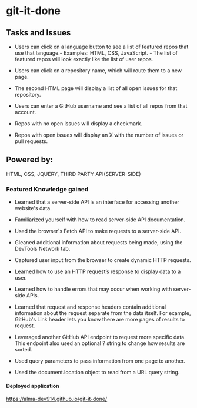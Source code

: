 # git-it-done

## Tasks and Issues
* Users can click on a language button to see a list of featured repos that use that language.- Examples: HTML, CSS, JavaScript. - The list of featured repos will look exactly like the list of user repos.

* Users can click on a repository name, which will route them to a new page.

* The second HTML page will display a list of all open issues for that repository.

* Users can enter a GitHub username and see a list of all repos from that account.

* Repos with no open issues will display a checkmark.

* Repos with open issues will display an X with the number of issues or pull requests.

## Powered by:
HTML, CSS, JQUERY, THIRD PARTY API(SERVER-SIDE)

### Featured Knowledge gained
* Learned that a server-side API is an interface for accessing another website's data.

* Familiarized yourself with how to read server-side API documentation.

* Used the browser's Fetch API to make requests to a server-side API.

* Gleaned additional information about requests being made, using the DevTools Network tab.

* Captured user input from the browser to create dynamic HTTP requests.

* Learned how to use an HTTP request’s response to display data to a user.

* Learned how to handle errors that may occur when working with server-side APIs.

* Learned that request and response headers contain additional information about the request separate from the data itself. For example, GitHub's Link header lets you know there are more pages of results to request.

* Leveraged another GitHub API endpoint to request more specific data. This endpoint also used an optional ? string to change how results are sorted.

* Used query parameters to pass information from one page to another.

* Used the document.location object to read from a URL query string.

#### Deployed application
https://alma-dev914.github.io/git-it-done/
